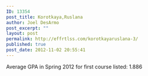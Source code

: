 ```yaml
---
ID: 13354
post_title: Korotkaya,Ruslana
author: Joel DesArmo
post_excerpt: ""
layout: post
permalink: http://effrtlss.com/korotkayaruslana-3/
published: true
post_date: 2012-11-02 20:55:41
---
```

<p>Average GPA in Spring 2012 for first course listed: 1.886</p>